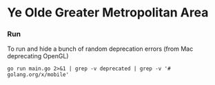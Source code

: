 # Ye Olde Greater Metropolitan Area

### Run
To run and hide a bunch of random deprecation errors (from Mac deprecating OpenGL)
```
go run main.go 2>&1 | grep -v deprecated | grep -v '# golang.org/x/mobile'
```
